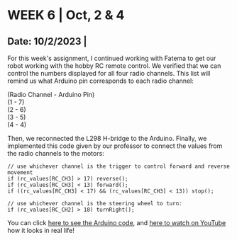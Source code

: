 # WEEK 6 | Oct, 2 & 4

## Date: 10/2/2023 |

For this week's assignment, I continued working with Fatema to get our robot working with the hobby RC remote control. We verified that we can control the numbers displayed for all four radio channels. This list will remind us what Arduino pin corresponds to each radio channel:

(Radio Channel - Arduino Pin)<br>
(1 - 7)<br>
(2 - 6)<br>
(3 - 5)<br>
(4 - 4)

Then, we reconnected the L298 H-bridge to the Arduino. Finally, we implemented this code given by our professor to connect the values from the radio channels to the motors: 

```
// use whichever channel is the trigger to control forward and reverse movement
if (rc_values[RC_CH3] > 17) reverse();
if (rc_values[RC_CH3] < 13) forward();
if ((rc_values[RC_CH3] < 17) && (rc_values[RC_CH3] < 13)) stop();

// use whichever channel is the steering wheel to turn:
if (rc_values[RC_CH2] > 18) turnRight();
```

You can click [here to see the Arduino code](code/radio_controls_wheels.ino), and [here to watch on YouTube](https://www.youtube.com/shorts/7YG41S5zT0k) how it looks in real life!